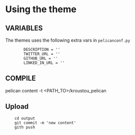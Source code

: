 # Using the theme
## VARIABLES
The themes uses the following extra vars in `pelicanconf.py`
```
        DESCRIPTION = ''
        TWITTER_URL = ''
        GITHUB_URL = ''
        LINKED_IN_URL = ''
```

## COMPILE
pelican content -t <PATH_TO>/kroustou_pelican

## Upload

        cd output
        git commit -m 'new content'
        gith push
